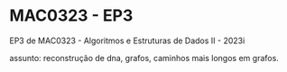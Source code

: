# MAC0323 - EP3
EP3 de MAC0323 - Algoritmos e Estruturas de Dados II - 2023i

assunto: reconstrução de dna, grafos, caminhos mais longos em grafos.
